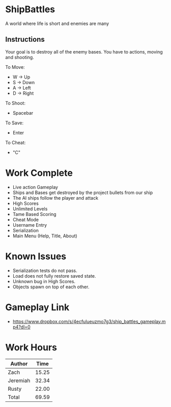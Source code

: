 # ShipBattles
A world where life is short and enemies are many

## Instructions

Your goal is to destroy all of the enemy bases. You have to actions, moving and shooting.  

To Move:
- W -> Up
- S -> Down
- A -> Left 
- D -> Right

To Shoot:
- Spacebar

To Save:
- Enter

To Cheat:
- "C"

# Work Complete
- Live action Gameplay
- Ships and Bases get destroyed by the project bullets from our ship
- The AI ships follow the player and attack
- High Scores
- Unlimited Levels
- Tame Based Scoring
- Cheat Mode
- Username Entry
- Serialization 
- Main Menu (Help, Title, About)

# Known Issues
- Serialization tests do not pass.
- Load does not fully restore saved state. 
- Unknown bug in High Scores.
- Objects spawn on top of each other.

# Gameplay Link 
- https://www.dropbox.com/s/4ecfulueuzmo7g3/ship_battles_gameplay.mp4?dl=0

# Work Hours
|Author | Time| 
|-------|-----|
| Zach | 15.25 |
| Jeremiah | 32.34 |
| Rusty | 22.00 | 
|Total  | 69.59|
